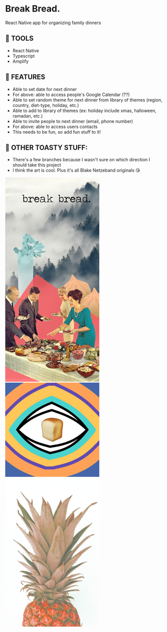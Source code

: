 # Break Bread.

React Native app for organizing family dinners

## 🍞 TOOLS

- React Native
- Typescript
- Amplify

## 🍞 FEATURES

- Able to set date for next dinner
- For above: able to access people's Google Calendar (??)
- Able to set random theme for next dinner from library of themes (region, country, diet-type, holiday, etc.)
- Able to add to library of themes (ex: holiday include xmas, halloween, ramadan, etc.)
- Able to invite people to next dinner (email, phone number)
- For above: able to access users contacts
- This needs to be fun, so add fun stuff to it!

## 🍞 OTHER TOASTY STUFF:

- There's a few branches because I wasn't sure on which direction I should take this project
- I think the art is cool. Plus it's all Blake Netzeband originals 😘

<img src="https://raw.githubusercontent.com/blakeface/break-bread/master/assets/images/splash.png" alt="splash page" width="300" />
<img src="https://raw.githubusercontent.com/blakeface/break-bread/master/assets/images/icon.png" alt="icon" width="300" />
<img src="https://raw.githubusercontent.com/blakeface/break-bread/master/assets/images/blue-pinapple.png" alt="blue pinapple" width="300" />
